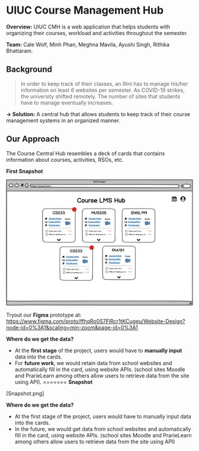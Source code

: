# UIUC Course Management Hub

**Overview:** UIUC CMH is a web application that helps students with organizing their courses, workload and activities throughout the semester.

**Team:** Cale Wolf, Minh Phan, Meghna Mavila, Ayushi Singh, Rithika Bhattaram.

## Background
>In order to keep track of their classes, an Illini has to manage his/her information on least 6 websites per semester. As COVID-19 strikes, the university shifted remotely. The number of sites that students have to manage eventually increases.

**&#8594; Solution:** A central hub that allows students to keep track of their course management systems in an organized manner.

## Our Approach
The Course Central Hub resembles a deck of cards that contains information about courses, activities, RSOs, etc.

**First Snapshot**

![img.png](Snapshot.png)

Tryout our **Figma** prototype at: https://www.figma.com/proto/ffhqRo0S7FlRcr1tKCugeu/Website-Design?node-id=0%3A1&scaling=min-zoom&page-id=0%3A1

**Where do we get the data?**
- At the **first stage** of the project, users would have to **manually input** data into the cards.
- For **future work**, we would retain data from school websites and automatically fill in the card, using website APIs. (school sites Moodle and PrarieLearn among others allow users to retrieve data from the site using API).
=======
**Snapshot**

[Snapshot.png]

**Where do we get the data?**
- At the first stage of the project, users would have to manually input data into the cards.
- In the future, we would get data from school websites and automatically fill in the card, using website APIs. (school sites Moodle and PrarieLearn among others allow users to retrieve data from the site using API)
